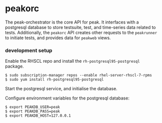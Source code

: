 # peakorc

The peak-orchestrator is the core API for peak. It interfaces with a postgresql database to store testsuite, test, and time-series data related to tests. Additionally, the `peakorc` API creates other requests to the `peakrunner` to initiate tests, and provides data for `peakweb` views.

### development setup

Enable the RHSCL repo and install the `rh-postgresql95-postgresql` package.

```
$ sudo subscription-manager repos --enable rhel-server-rhscl-7-rpms
$ sudo yum install rh-postgresql95-postgresql
```

Start the postgresql service, and initialise the database.

Configure environment variables for the postgresql database:

```
$ export PEAKDB_USER=peak
$ export PEAKDB_PASS=peak
$ export PEAKDB_HOST=127.0.0.1
```
